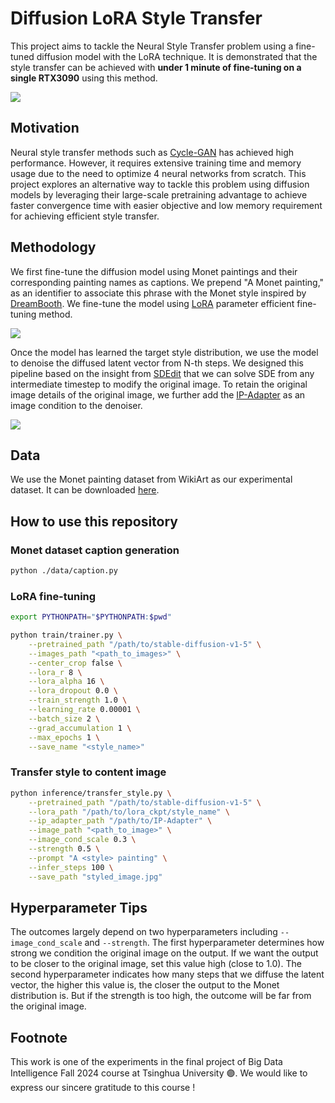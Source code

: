 # Diffusion LoRA Style Transfer

This project aims to tackle the Neural Style Transfer problem using a fine-tuned diffusion model with the LoRA technique. It is demonstrated that the style transfer can be achieved with **under 1 minute of fine-tuning on a single RTX3090** using this method.

<img src="https://github.com/trapoom555/Diffusion-LoRA-Style-Transfer/blob/main/assets/example_results.png?raw=true" />

## Motivation

Neural style transfer methods such as [Cycle-GAN](https://arxiv.org/pdf/1703.10593) has achieved high performance. However, it requires extensive training time and memory usage due to the need to optimize 4 neural networks from scratch. This project explores an alternative way to tackle this problem using diffusion models by leveraging their large-scale pretraining advantage to achieve faster convergence time with easier objective and low memory requirement for achieving efficient style transfer.

## Methodology

We first fine-tune the diffusion model using Monet paintings and their corresponding painting names as captions. We prepend "A Monet painting," as an identifier to associate this phrase with the Monet style inspired by [DreamBooth](https://arxiv.org/pdf/2208.12242). We fine-tune the model using [LoRA](https://arxiv.org/pdf/2106.09685) parameter efficient fine-tuning method.

<img src="https://github.com/trapoom555/Diffusion-LoRA-Style-Transfer/blob/main/assets/method_train.png?raw=true" />

Once the model has learned the target style distribution, we use the model to denoise the diffused latent vector from N-th steps. We designed this pipeline based on the insight from [SDEdit](https://arxiv.org/pdf/2108.01073) that we can solve SDE from any intermediate timestep to modify the original image. To retain the original image details of the original image, we further add the [IP-Adapter](https://arxiv.org/pdf/2308.06721) as an image condition to the denoiser.

<img src="https://github.com/trapoom555/Diffusion-LoRA-Style-Transfer/blob/main/assets/method_inference.png?raw=true" />

## Data

We use the Monet painting dataset from WikiArt as our experimental dataset. It can be downloaded [here](https://www.kaggle.com/datasets/steubk/wikiart).

## How to use this repository

### Monet dataset caption generation

```bash
python ./data/caption.py
```

### LoRA fine-tuning

```bash
export PYTHONPATH="$PYTHONPATH:$pwd"

python train/trainer.py \
    --pretrained_path "/path/to/stable-diffusion-v1-5" \
    --images_path "<path_to_images>" \
    --center_crop false \
    --lora_r 8 \
    --lora_alpha 16 \
    --lora_dropout 0.0 \
    --train_strength 1.0 \
    --learning_rate 0.00001 \
    --batch_size 2 \
    --grad_accumulation 1 \
    --max_epochs 1 \
    --save_name "<style_name>"
```

### Transfer style to content image

```bash
python inference/transfer_style.py \
    --pretrained_path "/path/to/stable-diffusion-v1-5" \
    --lora_path "/path/to/lora_ckpt/style_name" \
    --ip_adapter_path "/path/to/IP-Adapter" \
    --image_path "<path_to_image>" \
    --image_cond_scale 0.3 \
    --strength 0.5 \
    --prompt "A <style> painting" \
    --infer_steps 100 \
    --save_path "styled_image.jpg"
```

## Hyperparameter Tips

The outcomes largely depend on two hyperparameters including `--image_cond_scale` and `--strength`. The first hyperparameter determines how strong we condition the original image on the output. If we want the output to be closer to the original image, set this value high (close to 1.0). The second hyperparameter indicates how many steps that we diffuse the latent vector, the higher this value is, the closer the output to the Monet distribution is. But if the strength is too high, the outcome will be far from the original image.

## Footnote

This work is one of the experiments in the final project of Big Data Intelligence Fall 2024 course at Tsinghua University 🟣. We would like to express our sincere gratitude to this course !
